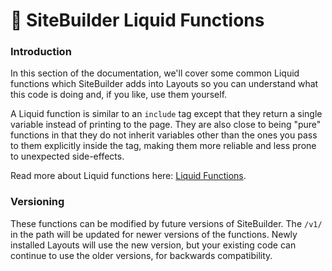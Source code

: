 # 👀 SiteBuilder Liquid Functions

### Introduction <a href="#introduction" id="introduction"></a>

In this section of the documentation, we'll cover some common Liquid functions which SiteBuilder adds into Layouts so you can understand what this code is doing and, if you like, use them yourself.

A Liquid function is similar to an `include` tag except that they return a single variable instead of printing to the page. They are also close to being "pure" functions in that they do not inherit variables other than the ones you pass to them explicitly inside the tag, making them more reliable and less prone to unexpected side-effects.

Read more about Liquid functions here: [Liquid Functions](https://documentation.platformos.com/api-reference/liquid/platformos-tags#function).

### Versioning <a href="#versioning" id="versioning"></a>

These functions can be modified by future versions of SiteBuilder. The `/v1/` in the path will be updated for newer versions of the functions. Newly installed Layouts will use the new version, but your existing code can continue to use the older versions, for backwards compatibility.
